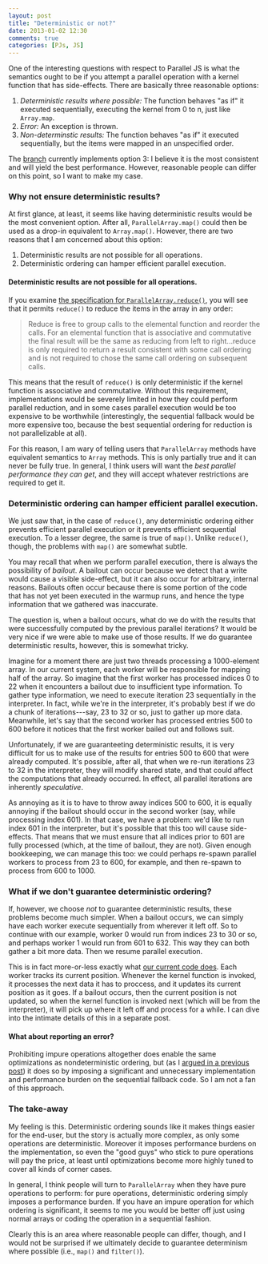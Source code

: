 ```yaml
---
layout: post
title: "Deterministic or not?"
date: 2013-01-02 12:30
comments: true
categories: [PJs, JS]
---
```


One of the interesting questions with respect to Parallel JS is what
the semantics ought to be if you attempt a parallel operation with a
kernel function that has side-effects.  There are basically three
reasonable options:

1. *Deterministic results where possible:* The function behaves "as
   if" it executed sequentially, executing the kernel from 0 to n,
   just like `Array.map`.
2. *Error:* An exception is thrown.
3. *Non-determinstic results:* The function behaves "as if" it
   executed sequentially, but the items were mapped in an unspecified
   order.

The [branch][branch] currently implements option 3: I believe it is
the most consistent and will yield the best performance.  However,
reasonable people can differ on this point, so I want to make my case.

<!-- more -->   

### Why not ensure deterministic results?

At first glance, at least, it seems like having deterministic results
would be the most convenient option.  After all, `ParallelArray.map()`
could then be used as a drop-in equivalent to `Array.map()`.  However,
there are two reasons that I am concerned about this option:

1. Deterministic results are not possible for all operations.
2. Deterministic ordering can hamper efficient parallel execution.

#### Deterministic results are not possible for all operations.

If you examine [the specification for `ParallelArray.reduce()`][reduce],
you will see that it permits `reduce()` to reduce the items in the array
in any order:

<blockquote>
Reduce is free to group calls to the elemental function and reorder
the calls. For an elemental function that is associative and
commutative the final result will be the same as reducing from left to
right...reduce is only required to return a result consistent with
some call ordering and is not required to chose the same call ordering
on subsequent calls.
</blockquote>

This means that the result of `reduce()` is only deterministic if the
kernel function is associative and commutative.  Without this
requirement, implementations would be severely limited in how they
could perform parallel reduction, and in some cases parallel execution
would be too expensive to be worthwhile (interestingly, the sequential
fallback would be more expensive too, because the best sequential
ordering for reduction is not parallelizable at all).

For this reason, I am wary of telling users that `ParallelArray`
methods have equivalent semantics to `Array` methods.  This is only
partially true and it can never be fully true.  In general, I think
users will want the *best parallel performance they can get*, and they
will accept whatever restrictions are required to get it.

### Deterministic ordering can hamper efficient parallel execution.

We just saw that, in the case of `reduce()`, any deterministic
ordering either prevents efficient parallel execution or it prevents
efficient sequential execution.  To a lesser degree, the same is true
of `map()`.  Unlike `reduce()`, though, the problems with `map()` are
somewhat subtle.

You may recall that when we perform parallel execution, there is
always the possibility of *bailout*.  A bailout can occur because we
detect that a write would cause a visible side-effect, but it can also
occur for arbitrary, internal reasons.  Bailouts often occur because
there is some portion of the code that has not yet been executed in
the warmup runs, and hence the type information that we gathered was
inaccurate.

The question is, when a bailout occurs, what do we do with the results
that were successfully computed by the previous parallel iterations?
It would be very nice if we were able to make use of those results.
If we do guarantee deterministic results, however, this is somewhat
tricky.

Imagine for a moment there are just two threads processing a
1000-element array.  In our current system, each worker will be
responsible for mapping half of the array.  So imagine that the first
worker has processed indices 0 to 22 when it encounters a bailout due
to insufficient type information.  To gather type information, we need
to execute iteration 23 sequentially in the interpreter.  In fact,
while we're in the interpreter, it's probably best if we do a chunk of
iterations---say, 23 to 32 or so, just to gather up more
data. Meanwhile, let's say that the second worker has processed
entries 500 to 600 before it notices that the first worker bailed out
and follows suit.

Unfortunately, if we are guaranteeting deterministic results, it is
very difficult for us to make use of the results for entries 500 to
600 that were already computed.  It's possible, after all, that when
we re-run iterations 23 to 32 in the interpreter, they will modify
shared state, and that could affect the computations that already
occurred. In effect, all parallel iterations are inherently
*speculative*.

As annoying as it is to have to throw away indices 500 to 600, it is
equally annoying if the bailout should occur in the second worker
(say, while processing index 601).  In that case, we have a problem:
we'd like to run index 601 in the interpreter, but it's possible that
this too will cause side-effects.  That means that we must ensure that
all indices prior to 601 are fully processed (which, at the time of
bailout, they are not).  Given enough bookkeeping, we can manage this
too: we could perhaps re-spawn parallel workers to process from 23 to
600, for example, and then re-spawn to process from 600 to 1000.

### What if we don't guarantee deterministic ordering?

If, however, we choose *not* to guarantee deterministic results, these
problems become much simpler.  When a bailout occurs, we can simply
have each worker execute sequentially from wherever it left off.  So
to continue with our example, worker 0 would run from indices 23 to 30
or so, and perhaps worker 1 would run from 601 to 632.  This way they
can both gather a bit more data.  Then we resume parallel execution.

This is in fact more-or-less exactly what
[our current code does][branch].  Each worker tracks its current
position.  Whenever the kernel function is invoked, it processes the
next data it has to proccess, and it updates its current position as
it goes.  If a bailout occurs, then the current position is not
updated, so when the kernel function is invoked next (which will be
from the interpreter), it will pick up where it left off and process
for a while.  I can dive into the intimate details of this in a
separate post.

#### What about reporting an error?

Prohibiting impure operations altogether does enable the same
optimizations as nondeterministic ordering, but (as I
[argued in a previous post][purity]) it does so by imposing a
significant and unnecessary implementation and performance burden on
the sequential fallback code.  So I am not a fan of this approach.

### The take-away

My feeling is this.  Deterministic ordering sounds like it makes
things easier for the end-user, but the story is actually more
complex, as only some operations are deterministic.  Moreover it
imposes performance burdens on the implementation, so even the "good
guys" who stick to pure operations will pay the price, at least until
optimizations become more highly tuned to cover all kinds of corner
cases.

In general, I think people will turn to `ParallelArray` when they have
pure operations to perform: for pure operations, deterministic
ordering simply imposes a performance burden. If you have an impure
operation for which ordering is significant, it seems to me you would
be better off just using normal arrays or coding the operation in a
sequential fashion.

Clearly this is an area where reasonable people can differ, though,
and I would not be surprised if we ultimately decide to guarantee
determinism where possible (i.e., `map()` and `filter()`).

[purity]: /blog/2012/10/24/purity-in-parallel-javascript/
[pp]: /blog/2012/12/06/improving-our-parallel-intrinsic/
[branch]: https://github.com/syg/iontrail
[rope]: http://en.wikipedia.org/wiki/Rope_%28data_structure%29
[reduce]: http://wiki.ecmascript.org/doku.php?id=strawman:data_parallelism#reduce
